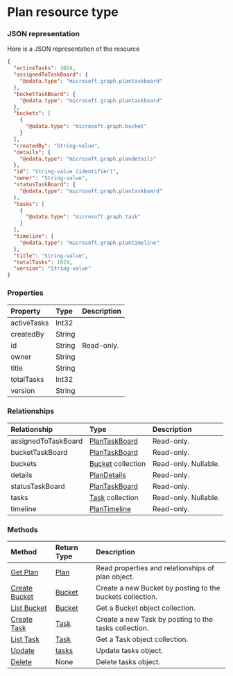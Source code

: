 # Plan resource type



### JSON representation

Here is a JSON representation of the resource

<!-- {
  "blockType": "resource",
  "optionalProperties": [
    "assignedToTaskBoard",
    "bucketTaskBoard",
    "buckets",
    "details",
    "statusTaskBoard",
    "tasks",
    "timeline"
  ],
  "@odata.type": "microsoft.graph.plan"
}-->

```json
{
  "activeTasks": 1024,
  "assignedToTaskBoard": {
    "@odata.type": "microsoft.graph.plantaskboard"
  },
  "bucketTaskBoard": {
    "@odata.type": "microsoft.graph.plantaskboard"
  },
  "buckets": [
    {
      "@odata.type": "microsoft.graph.bucket"
    }
  ],
  "createdBy": "String-value",
  "details": {
    "@odata.type": "microsoft.graph.plandetails"
  },
  "id": "String-value (identifier)",
  "owner": "String-value",
  "statusTaskBoard": {
    "@odata.type": "microsoft.graph.plantaskboard"
  },
  "tasks": [
    {
      "@odata.type": "microsoft.graph.task"
    }
  ],
  "timeline": {
    "@odata.type": "microsoft.graph.plantimeline"
  },
  "title": "String-value",
  "totalTasks": 1024,
  "version": "String-value"
}

```
### Properties
| Property	   | Type	|Description|
|:---------------|:--------|:----------|
|activeTasks|Int32||
|createdBy|String||
|id|String| Read-only.|
|owner|String||
|title|String||
|totalTasks|Int32||
|version|String||

### Relationships
| Relationship | Type	|Description|
|:---------------|:--------|:----------|
|assignedToTaskBoard|[PlanTaskBoard](plantaskboard.md)| Read-only.|
|bucketTaskBoard|[PlanTaskBoard](plantaskboard.md)| Read-only.|
|buckets|[Bucket](bucket.md) collection| Read-only. Nullable.|
|details|[PlanDetails](plandetails.md)| Read-only.|
|statusTaskBoard|[PlanTaskBoard](plantaskboard.md)| Read-only.|
|tasks|[Task](task.md) collection| Read-only. Nullable.|
|timeline|[PlanTimeline](plantimeline.md)| Read-only.|

### Methods

| Method		   | Return Type	|Description|
|:---------------|:--------|:----------|
|[Get Plan](../api/plan_get.md) | [Plan](plan.md) |Read properties and relationships of plan object.|
|[Create Bucket](../api/plan_post_buckets.md) |[Bucket](bucket.md)| Create a new Bucket by posting to the buckets collection.|
|[List Bucket](../api/bucket_list.md) |[Bucket](bucket.md)| Get a Bucket object collection.|
|[Create Task](../api/buckets_post_tasks.md) |[Task](task.md)| Create a new Task by posting to the tasks collection.|
|[List Task](../api/task_list.md) |[Task](task.md)| Get a Task object collection.|
|[Update](../api/tasks_update.md) | [tasks](tasks.md)	|Update tasks object. |
|[Delete](../api/tasks_delete.md) | None |Delete tasks object. |

<!-- uuid: 93713206-fa02-48df-97bb-72304b6d766e
2015-10-25 12:56:09 UTC -->
<!-- {
  "type": "#page.annotation",
  "description": "tasks resource",
  "keywords": "",
  "section": "documentation",
  "tocPath": ""
}-->